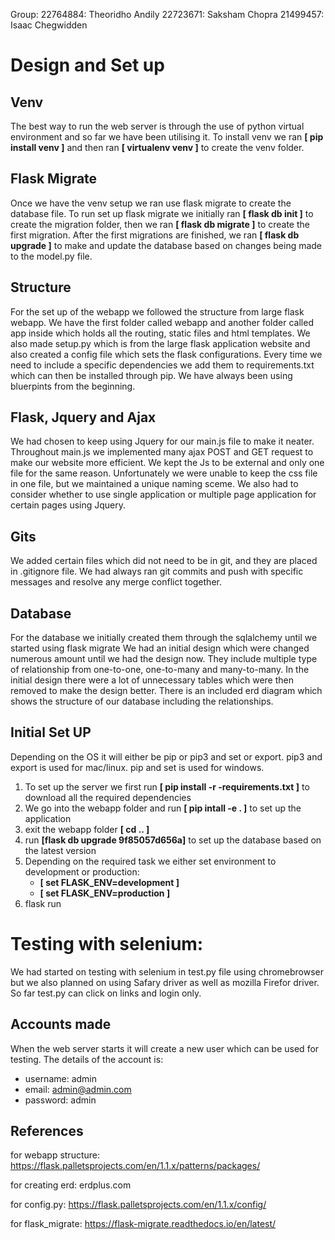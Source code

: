 Group:
22764884: Theoridho Andily
22723671: Saksham Chopra
21499457: Isaac Chegwidden

# Design and Set up

## Venv
The best way to run the web server is through the use of python virtual environment and so
far we have been utilising it. To install venv we ran **[ pip install venv ]** and then ran **[ virtualenv venv ]** to create the venv folder.

## Flask Migrate
Once we have the venv setup we ran use flask migrate to create the database file.
To run set up flask migrate we initially ran **[ flask db init ]** to create the migration folder, then
we ran **[ flask db migrate ]** to create the first migration. After the first migrations are finished, we
ran **[ flask db upgrade ]** to make and update the database based on changes being made to the model.py file.

## Structure
For the set up of the webapp we followed the structure from large flask webapp. We have the first folder
called webapp and another folder called app inside which holds all the routing, static files and html templates.
We also made setup.py which is from the large flask application website and also created a config file which sets the flask configurations.
Every time we need to include a specific dependencies we add them to requirements.txt which can then be installed through pip.
We have always been using bluerpints from the beginning.

## Flask, Jquery and Ajax 
We had chosen to keep using Jquery for our main.js file to make it neater. Throughout main.js we implemented many ajax POST and GET request
to make our website more efficient. We kept the Js to be external and only one file for the same reason. Unfortunately we were unable to keep the css
file in one file, but we maintained a unique naming sceme. We also had to consider whether to use single application or multiple page 
application for certain pages using Jquery.

## Gits
We added certain files which did not need to be in git, and they are placed in .gitignore file.
We had always ran git commits and push with specific messages and resolve any merge conflict together.

## Database
For the database we initially created them through the sqlalchemy until we started using flask migrate
We had an initial design which were changed numerous amount until we had the design now. They include multiple type of relationship
from one-to-one, one-to-many and many-to-many. In the initial design there were a lot of unnecessary tables which were then removed to 
make the design better. There is an included erd diagram which shows the structure of our database including the relationships.

## Initial Set UP
Depending on the OS it will either be pip or pip3 and set or export. 
pip3 and export is used for mac/linux.
pip and set is used for windows.

1. To set up the server we first run **[ pip install -r -requirements.txt ]** to download all the required dependencies
2. We go into the webapp folder and run **[ pip intall -e . ]** to set up the application
3. exit the webapp folder **[ cd .. ]**
4. run **[flask db upgrade 9f85057d656a]** to set up the database based on the latest version
5. Depending on the required task we either set environment to development or production:
    * **[ set FLASK_ENV=development ]**
    * **[ set FLASK_ENV=production ]**
6. flask run

# Testing with selenium:

We had started on testing with selenium in test.py file using chromebrowser but we also planned on using Safary driver as well as mozilla Firefor driver.
So far test.py can click on links and login only.

## Accounts made

When the web server starts it will create a new user which can be used for testing.
The details of the account is:
* username: admin
* email: admin@admin.com
* password: admin

## References
for webapp structure: https://flask.palletsprojects.com/en/1.1.x/patterns/packages/

for creating erd: erdplus.com

for config.py: https://flask.palletsprojects.com/en/1.1.x/config/

for flask_migrate: https://flask-migrate.readthedocs.io/en/latest/

